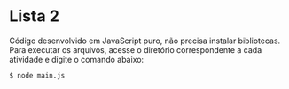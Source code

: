 # Lista 2

Código desenvolvido em JavaScript puro, não precisa instalar bibliotecas.    
Para executar os arquivos, acesse o diretório correspondente a cada atividade e digite o comando abaixo:

~~~shellscript
$ node main.js
~~~
